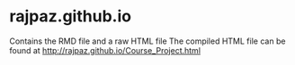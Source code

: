 # rajpaz.github.io
Contains the RMD file and a raw HTML file
The compiled HTML file can be found at 
http://rajpaz.github.io/Course_Project.html
